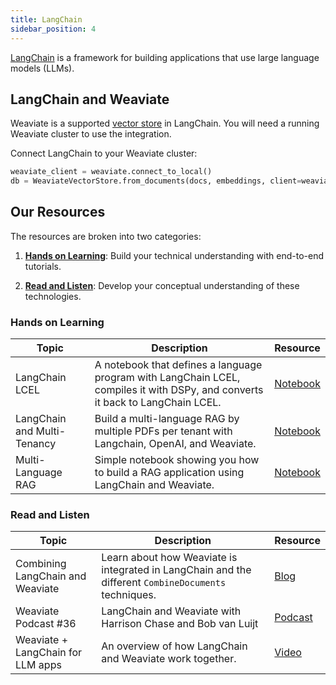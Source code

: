```yaml
---
title: LangChain
sidebar_position: 4
---
```


[LangChain](https://python.langchain.com/v0.2/docs/introduction/) is a framework for building applications that use large language models (LLMs).

## LangChain and Weaviate
Weaviate is a supported [vector store](https://python.langchain.com/v0.2/docs/integrations/vectorstores/weaviate/#step-1-data-import) in LangChain. You will need a running Weaviate cluster to use the integration.

Connect LangChain to your Weaviate cluster:
```python
weaviate_client = weaviate.connect_to_local()
db = WeaviateVectorStore.from_documents(docs, embeddings, client=weaviate_client)
```

## Our Resources
The resources are broken into two categories:
1. [**Hands on Learning**](#hands-on-learning): Build your technical understanding with end-to-end tutorials.

2. [**Read and Listen**](#read-and-listen): Develop your conceptual understanding of these technologies.

### Hands on Learning

| Topic | Description | Resource |
| --- | --- | --- |
| LangChain LCEL | A notebook that defines a language program with LangChain LCEL, compiles it with DSPy, and converts it back to LangChain LCEL. | [Notebook](https://github.com/weaviate/recipes/blob/main/integrations/llm-agent-frameworks/langchain/LCEL/RAG-with-LangChain-LCEL-and-DSPy.ipynb) |
| LangChain and Multi-Tenancy | Build a multi-language RAG by multiple PDFs per tenant with Langchain, OpenAI, and Weaviate. | [Notebook](https://github.com/weaviate/recipes/blob/main/integrations/llm-agent-frameworks/langchain/loading-data/langchain-simple-pdf-multitenant.ipynb) |
| Multi-Language RAG | Simple notebook showing you how to build a RAG application using LangChain and Weaviate. | [Notebook](https://github.com/weaviate/recipes/blob/main/integrations/llm-agent-frameworks/langchain/loading-data/langchain-simple-pdf.ipynb) |


### Read and Listen
| Topic | Description | Resource |
| --- | --- | --- |
| Combining LangChain and Weaviate | Learn about how Weaviate is integrated in LangChain and the different `CombineDocuments` techniques. | [Blog](https://weaviate.io/blog/combining-langchain-and-weaviate) |
| Weaviate Podcast #36 | LangChain and Weaviate with Harrison Chase and Bob van Luijt | [Podcast](https://www.youtube.com/watch?v=lhby7Ql7hbk) |
| Weaviate + LangChain for LLM apps | An overview of how LangChain and Weaviate work together. | [Video](https://youtu.be/7AGj4Td5Lgw?feature=shared) |